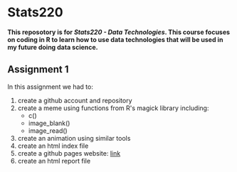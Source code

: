 # Stats220
**This reposotory is for *Stats220 - Data Technologies*. This course focuses on coding in R to learn how to use data technologies that will be used in my future doing data science.**
## Assignment 1
In this assignment we had to:
1. create a github account and repository
2. create a meme using functions from R's magick library including:
    * c()
    * image_blank()
    * image_read()
4. create an animation using similar tools
5. create an html index file
6. create a github pages website: [link](jeffcct.github.io)
7. create an html report file

